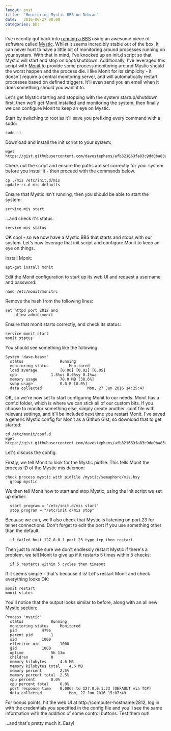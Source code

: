 ```yaml
---
layout: post
title:  "Monitoring Mystic BBS on Debian"
date:   2016-06-27 00:00
categories: bbs
---
```

I've recently got back into [running a BBS](/bbs) using an awesome piece of software called [Mystic](http://www.mysticbbs.com). 
Whilst it seems incredibly stable out of the box, it can never hurt to have a little bit of monitoring around processes running on your system. With that in mind, I've knocked up an init.d script so that
Mystic will start and stop on boot/shutdown. Additionally, I've leveraged this script with [Monit](https://mmonit.com/monit/)
to provide some process monitoring around Mystic should the worst happen and the process die. I like Monit for its simplicity - it doesn't require a central monitoring server, and will automatically restart processes based on defined triggers. It'll even send you an email when it does something should you want it to.

Let's get Mystic starting and stopping with the system startup/shutdown first, then we'll get Monit installed and monitoring the system, then finally we can configure Monit to keep an eye on Mystic.

Start by switching to root as it'll save you prefixing every command with a sudo:

    sudo -i

Download and install the init script to your system:

    wget https://gist.githubusercontent.com/davestephens/afb321663fa83c9dd0ba83a2b33e75e7/raw/34ff9143d9219a3ccaddcd38fb15aa90aa295e1d/mis
    
Check out the script and ensure the paths are set correctly for your system before you install it - then proceed with the commands below.

    cp ./mis /etc/init.d/mis
    update-rc.d mis defaults

Ensure that Mystic isn't running, then you should be able to start the system:

    service mis start

...and check it's status:

    service mis status

OK cool - so we now have a Mystic BBS that starts and stops with our system. Let's now leverage that init script and configure Monit to keep an eye on things. 

Install Monit:

    apt-get install monit
 
Edit the Monit configuration to start up its web UI and request a username and password:

    nano /etc/monit/monitrc

Remove the hash from the following lines:

    set httpd port 2812 and
        allow admin:monit

Ensure that monit starts correctly, and check its status:

    service monit start
    monit status

You should see something like the following:

    System 'dave-beast'
      status 				Running
      monitoring status 		Monitored
      load average 			[0.00] [0.02] [0.05]
      cpu 				1.5%us 0.9%sy 0.1%wa
      memory usage 			70.0 MB [38.6%]
      swap usage 			0.0 B [0.0%]
      data collected                    Mon, 27 Jun 2016 14:25:47

OK, so we're now set to start configuring Monit to our needs. Monit has a conf.d folder, which is where we can stick all of our custom bits. If you choose to monitor something else, simply create another .conf file with relevant settings, and it'll be included next time you restart Monit. I've saved a generic Mystic config for Monit as a Github Gist, so download that to get started:

    cd /etc/monit/conf.d
    wget https://gist.githubusercontent.com/davestephens/afb321663fa83c9dd0ba83a2b33e75e7/raw/34ff9143d9219a3ccaddcd38fb15aa90aa295e1d/mystic.conf

Let's discuss the config. 

Firstly, we tell Monit to look for the Mystic pidfile. This tells Monit the process ID of the Mystic mis daemon:

    check process mystic with pidfile /mystic/semaphore/mis.bsy
      group mystic

We then tell Monit how to start and stop Mystic, using the init script we set up earlier:

      start program = "/etc/init.d/mis start"
      stop program = "/etc/init.d/mis stop"

Because we can, we'll also check that Mystic is listening on port 23 for telnet connections. Don't forget to edit the port if you use something other than the default.

      if failed host 127.0.0.1 port 23 type tcp then restart

Then just to make sure we don't endlessly restart Mystic if there's a problem, we tell Monit to give up if it restarts 5 times within 5 checks:

      if 5 restarts within 5 cycles then timeout

If it seems simple - that's because it is! Let's restart Monit and check everything looks OK:

    monit restart
    monit status

You'll notice that the output looks similar to before, along with an all new Mystic section:

    Process 'mystic'
      status 			Running
      monitoring status 	Monitored
      pid 			4796
      parent pid 		1
      uid 			1000
      effective uid 		1000
      gid 			1000
      uptime 			5h 13m
      children 			0
      memory kilobytes 		4.6 MB
      memory kilobytes total 	4.6 MB
      memory percent 		2.5%
      memory percent total 	2.5%
      cpu percent 		0.0%
      cpu percent total 	0.0%
      port response time 	0.006s to 127.0.0.1:23 [DEFAULT via TCP]
      data collected            Mon, 27 Jun 2016 15:07:49

For bonus points, hit the web UI at http://computer-hostname:2812, log in with the credentials you specified in the config file and you'll see the same information with the addition of some control buttons. Test them out!

...and that's pretty much it. Easy!

